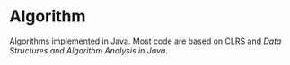 # Algorithm

Algorithms implemented in Java. Most code are based on CLRS and *Data Structures and Algorithm Analysis in Java*.
